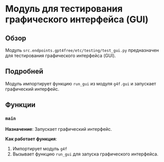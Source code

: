 # Модуль для тестирования графического интерфейса (GUI)

## Обзор

Модуль `src.endpoints.gpt4free/etc/testing/test_gui.py` предназначен для тестирования графического интерфейса (GUI).

## Подробней

Модуль импортирует функцию `run_gui` из модуля `g4f.gui` и запускает графический интерфейс.

## Функции

### `main`

**Назначение**: Запускает графический интерфейс.

**Как работает функция**:

1.  Импортирует модуль `g4f`
2.  Вызывает функцию `run_gui` для запуска графического интерфейса.